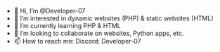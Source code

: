 - 👋 Hi, I’m @Developer-07
- 👀 I’m interested in dynamic websites (PHP) & static websites (HTML)
- 🌱 I’m currently learning PHP & HTML
- 💞️ I’m looking to collaborate on websites, Python apps, etc.
- 📫 How to reach me: Discord: Developer-07

<!---
Developer-07/Developer-07 is a ✨ special ✨ repository because its `README.md` (this file) appears on your GitHub profile.
You can click the Preview link to take a look at your changes.
--->
